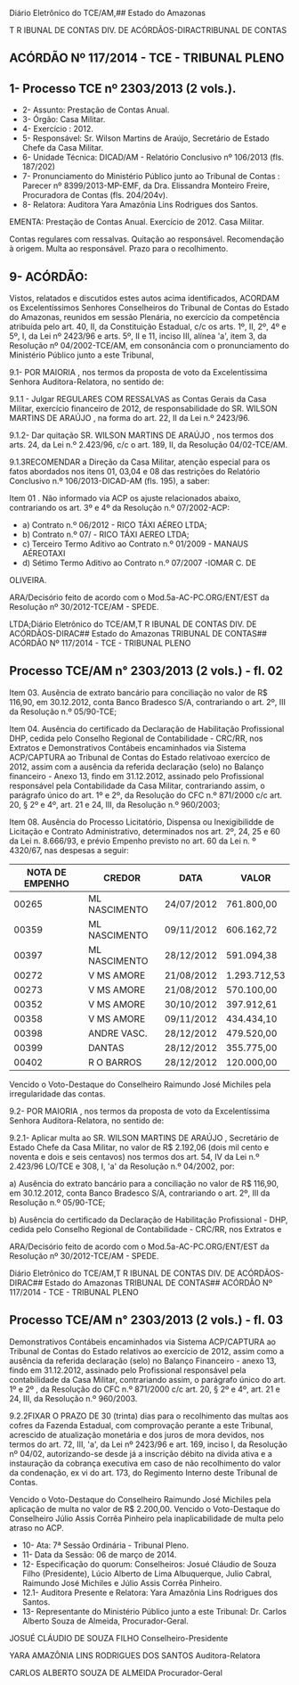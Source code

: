 Diário Eletrônico do TCE/AM,## Estado do Amazonas

T R IBUNAL DE CONTAS DIV. DE ACÓRDÃOS-DIRACTRIBUNAL DE CONTAS

## ACÓRDÃO Nº 117/2014 - TCE - TRIBUNAL PLENO

## 1- Processo TCE nº 2303/2013 (2 vols.).

- 2- Assunto: Prestação de Contas Anual.
- 3- Órgão: Casa Militar.
- 4- Exercício : 2012.
- 5-  Responsável: Sr.  Wilson  Martins  de  Araújo,  Secretário  de  Estado  Chefe  da  Casa Militar.
- 6- Unidade Técnica: DICAD/AM - Relatório Conclusivo nº 106/2013 (fls. 187/202)
- 7-  Pronunciamento  do  Ministério  Público  junto  ao  Tribunal  de  Contas :  Parecer  nº 8399/2013-MP-EMF,  da  Dra.  Elissandra  Monteiro  Freire,  Procuradora  de  Contas  (fls. 204/204v).
- 8- Relatora: Auditora Yara Amazônia Lins Rodrigues dos Santos.

EMENTA: Prestação de Contas Anual. Exercício de 2012. Casa Militar.

Contas  regulares  com  ressalvas.  Quitação ao  responsável.  Recomendação  à  origem. Multa ao responsável. Prazo para o recolhimento.

## 9- ACÓRDÃO:

Vistos, relatados e discutidos estes autos acima identificados,  ACORDAM os Excelentíssimos  Senhores  Conselheiros do Tribunal de Contas do Estado do Amazonas, reunidos em sessão Plenária, no exercício da competência atribuída pelo  art. 40, II, da Constituição Estadual, c/c os arts. 1º, II, 2º, 4º e 5º, I, da Lei nº 2423/96 e arts. 5º, II e 11, inciso III, alínea 'a', item 3, da Resolução nº 04/2002-TCE/AM, em consonância com o pronunciamento do Ministério Público junto a este Tribunal,

9.1-  POR  MAIORIA ,  nos  termos  da  proposta  de  voto  da  Excelentíssima Senhora Auditora-Relatora, no sentido de:

9.1.1 - Julgar REGULARES COM RESSALVAS as Contas Gerais da Casa Militar,  exercício financeiro de 2012, de responsabilidade do SR. WILSON MARTINS DE ARAÚJO , na forma do art. 22, II da Lei n.º 2423/96.

9.1.2- Dar quitação SR. WILSON MARTINS DE ARAÚJO , nos termos dos arts. 24, da Lei n.º 2.423/96, c/c o art. 189, II, da Resolução 04/02-TCE/AM.

9.1.3RECOMENDAR a Direção da Casa Militar, atenção especial para os fatos  abordados  nos  itens  01,  03,04  e  08  das  restrições  do  Relatório  Conclusivo  n.º 106/2013-DICAD-AM (fls. 195), a saber:

Item 01 . Não informado via ACP os ajuste relacionados abaixo, contrariando os art. 3º e 4º da Resolução n.º 07/2002-ACP:

- a) Contrato n.º 06/2012 - RICO TÁXI AÉREO LTDA;
- b) Contrato n.º 07/ - RICO TÁXI AEREO LTDA;
- c) Terceiro Termo Aditivo ao Contrato n.º 01/2009 - MANAUS AÉREOTAXI
- d) Sétimo  Termo  Aditivo  ao  Contrato n.º 07/2007 -IOMAR  C.  DE

OLIVEIRA.

ARA/Decisório feito de acordo com o Mod.5a-AC-PC.ORG/ENT/EST da Resolução nº 30/2012-TCE/AM - SPEDE.

LTDA;Diário Eletrônico do TCE/AM,T R IBUNAL DE CONTAS DIV. DE ACÓRDÃOS-DIRAC## Estado do Amazonas TRIBUNAL DE CONTAS## ACÓRDÃO Nº 117/2014 - TCE - TRIBUNAL PLENO

## Processo TCE/AM n° 2303/2013 (2 vols.) - fl. 02

Item  03. Ausência  de  extrato  bancário  para  conciliação  no  valor  de  R$ 116,90, em 30.12.2012, conta Banco Bradesco S/A, contrariando o art. 2º, III da Resolução n.º 05/90-TCE;

Item 04. Ausência do certificado da Declaração de Habilitação Profissional DHP,  cedida  pelo  Conselho  Regional  de  Contabilidade  -  CRC/RR,  nos  Extratos  e Demonstrativos  Contábeis  encaminhados  via  Sistema  ACP/CAPTURA  ao  Tribunal  de Contas  do  Estado  relativoao  exercíco  de  2012,  assim  com  a  ausência  da  referida declaração (selo) no Balanço financeiro  - Anexo 13, findo em 31.12.2012, assinado pelo Profissional responsável  pela Contabilidade da Casa  Militar, contrariando assim,  o parágrafo único do art. 1º e 2º, da Resolução do CFC n.º 871/2000 c/c art. 20, § 2º e 4º, art. 21 e 24, III, da Resolução n.º 960/2003;

Item  08. Ausência  do  Processo  Licitatório,  Dispensa  ou  Inexigibilidde  de Licitação  e  Contrato  Administrativo,  determinados  nos  art.  2º,  24,  25  e  60  da  Lei  n. 8.666/93, e prévio Empenho previsto no art. 60 da Lei n. º 4320/67, nas despesas a seguir:

|   NOTA DE  EMPENHO | CREDOR         | DATA       | VALOR        |
|--------------------|----------------|------------|--------------|
|              00265 | ML  NASCIMENTO | 24/07/2012 | 761.800,00   |
|              00359 | ML  NASCIMENTO | 09/11/2012 | 606.162,72   |
|              00397 | ML  NASCIMENTO | 28/12/2012 | 591.094,38   |
|              00272 | V MS AMORE     | 21/08/2012 | 1.293.712,53 |
|              00273 | V MS AMORE     | 21/08/2012 | 570.100,00   |
|              00352 | V MS AMORE     | 30/10/2012 | 397.912,61   |
|              00358 | V MS AMORE     | 09/11/2012 | 434.434,10   |
|              00398 | ANDRE VASC.    | 28/12/2012 | 479.520,00   |
|              00399 | DANTAS         | 28/12/2012 | 355.775,00   |
|              00402 | R O BARROS     | 28/12/2012 | 120.000,00   |

Vencido  o  Voto-Destaque  do  Conselheiro  Raimundo  José  Michiles  pela irregularidade das contas.

9.2-  POR  MAIORIA ,  nos  termos  da  proposta  de  voto  da  Excelentíssima Senhora Auditora-Relatora, no sentido de:

9.2.1- Aplicar multa ao SR. WILSON MARTINS DE ARAÚJO , Secretário de Estado Chefe da Casa Militar, no valor de R$ 2.192,06 (dois mil cento e noventa e dois  e seis centavos)  nos  termos  dos  art.  54,  IV  da  Lei  n.º  2.423/96  LO/TCE  e  308,  I,  'a'  da Resolução n.º 04/2002, por:

a) Ausência do extrato bancário  para a conciliação no valor de R$ 116,90, em  30.12.2012,  conta  Banco  Bradesco S/A,  contrariando  o  art.  2º,  III  da  Resolução  n.º 05/90-TCE;

b) Ausência do certificado da Declaração de Habilitação Profissional - DHP, cedida pelo Conselho Regional de Contabilidade - CRC/RR, nos Extratos e

ARA/Decisório feito de acordo com o Mod.5a-AC-PC.ORG/ENT/EST da Resolução nº 30/2012-TCE/AM - SPEDE.

Diário Eletrônico do TCE/AM,T R IBUNAL DE CONTAS DIV. DE ACÓRDÃOS-DIRAC## Estado do Amazonas TRIBUNAL DE CONTAS## ACÓRDÃO Nº 117/2014 - TCE - TRIBUNAL PLENO

## Processo TCE/AM n° 2303/2013 (2 vols.) - fl. 03

Demonstrativos  Contábeis  encaminhados  via  Sistema  ACP/CAPTURA  ao Tribunal de Contas do Estado relativos ao exercício de 2012, assim como a ausência da referida  declaração  (selo)  no  Balanço  Financeiro -  anexo  13,  findo  em  31.12.2012, assinado  pelo  Profissional  responsável  pela  contabilidade  da  Casa  Militar,  contrariando assim, o parágrafo único do art. 1º e 2º , da Resolução do CFC n.º 871/2000 c/c art. 20, § 2º e 4º, art. 21 e 24, III, da Resolução n.º 960/2003.

9.2.2FIXAR O PRAZO DE 30 (trinta) dias para o recolhimento das multas aos cofres da Fazenda Estadual, com comprovação perante a este Tribunal, acrescido de atualização monetária e dos juros de mora devidos, nos termos do art. 72, III, 'a', da Lei nº 2423/96 e art. 169, inciso I, da Resolução nº 04/02, autorizando-se desde já a inscrição débito na dívida ativa e a instauração da cobrança executiva em caso de não recolhimento do valor da condenação, ex vi do art. 173, do Regimento Interno deste Tribunal de Contas.

Vencido  o  Voto-Destaque  do  Conselheiro  Raimundo  José  Michiles  pela aplicação de multa no valor de R$ 2.200,00. Vencido o Voto-Destaque do Conselheiro Júlio Assis Corrêa Pinheiro pela inaplicabilidade de multa pelo atraso no ACP.

- 10- Ata: 7ª Sessão Ordinária - Tribunal Pleno.
- 11- Data da Sessão: 06 de março de 2014.
- 12- Especificação do quorum: Conselheiros: Josué Cláudio de Souza Filho (Presidente), Lúcio Alberto  de Lima Albuquerque,  Julio Cabral, Raimundo José  Michiles e  Júlio  Assis Corrêa Pinheiro.
- 12.1- Auditora Presente e Relatora: Yara Amazônia Lins Rodrigues dos Santos.
- 13-  Representante  do  Ministério  Público  junto  a  este  Tribunal: Dr. Carlos  Alberto Souza de Almeida, Procurador-Geral.

JOSUÉ CLÁUDIO DE SOUZA FILHO Conselheiro-Presidente

YARA AMAZÔNIA LINS RODRIGUES DOS SANTOS Auditora-Relatora

CARLOS ALBERTO SOUZA DE ALMEIDA Procurador-Geral